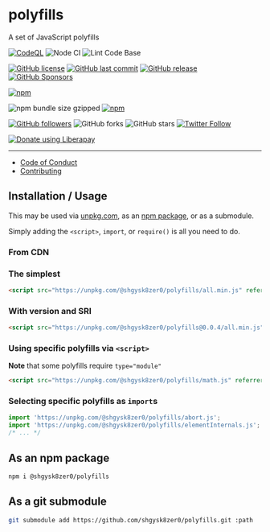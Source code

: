 # polyfills
A set of JavaScript polyfills

[![CodeQL](https://github.com/shgysk8zer0/polyfills/actions/workflows/codeql-analysis.yml/badge.svg)](https://github.com/shgysk8zer0/polyfills/actions/workflows/codeql-analysis.yml)
![Node CI](https://github.com/shgysk8zer0/polyfills/workflows/Node%20CI/badge.svg)
![Lint Code Base](https://github.com/shgysk8zer0/polyfills/workflows/Lint%20Code%20Base/badge.svg)

[![GitHub license](https://img.shields.io/github/license/shgysk8zer0/polyfills.svg)](https://github.com/shgysk8zer0/polyfills/blob/master/LICENSE)
[![GitHub last commit](https://img.shields.io/github/last-commit/shgysk8zer0/polyfills.svg)](https://github.com/shgysk8zer0/polyfills/commits/master)
[![GitHub release](https://img.shields.io/github/release/shgysk8zer0/polyfills?logo=github)](https://github.com/shgysk8zer0/polyfills/releases)
[![GitHub Sponsors](https://img.shields.io/github/sponsors/shgysk8zer0?logo=github)](https://github.com/sponsors/shgysk8zer0)

[![npm](https://img.shields.io/npm/v/@shgysk8zer0/polyfills)](https://www.npmjs.com/package/@shgysk8zer0/polyfills)
<!-- ![node-current](https://img.shields.io/node/v/@shgysk8zer0/polyfills) -->
![npm bundle size gzipped](https://img.shields.io/bundlephobia/minzip/@shgysk8zer0/polyfills)
[![npm](https://img.shields.io/npm/dw/@shgysk8zer0/polyfills?logo=npm)](https://www.npmjs.com/package/@shgysk8zer0/polyfills)

[![GitHub followers](https://img.shields.io/github/followers/shgysk8zer0.svg?style=social)](https://github.com/shgysk8zer0)
![GitHub forks](https://img.shields.io/github/forks/shgysk8zer0/polyfills.svg?style=social)
![GitHub stars](https://img.shields.io/github/stars/shgysk8zer0/polyfills.svg?style=social)
[![Twitter Follow](https://img.shields.io/twitter/follow/shgysk8zer0.svg?style=social)](https://twitter.com/shgysk8zer0)

[![Donate using Liberapay](https://img.shields.io/liberapay/receives/shgysk8zer0.svg?logo=liberapay)](https://liberapay.com/shgysk8zer0/donate "Donate using Liberapay")
- - -

- [Code of Conduct](./.github/CODE_OF_CONDUCT.md)
- [Contributing](./.github/CONTRIBUTING.md)
<!-- - [Security Policy](./.github/SECURITY.md) -->

## Installation / Usage
This may be used via [unpkg.com](https://unpkg.com/browse/@shgysk8zer0/polyfills/),
as an [npm package](https://www.npmjs.com/package/@shgysk8zer0/polyfills), or 
as a submodule.

Simply adding the `<script>`, `import`, or `require()` is all you need to do.

### From CDN

### The simplest

```html
<script src="https://unpkg.com/@shgysk8zer0/polyfills/all.min.js" referrerpolicy="no-referrer" crossorigin="anonymous"  defer=""></script>
```

### With version and SRI

```html
<script src="https://unpkg.com/@shgysk8zer0/polyfills@0.0.4/all.min.js" referrerpolicy="no-referrer" crossorigin="anonymous" integrity="sha384-xoY6kDRPTvbDfGdGA3S6Ercudev5mWGBWZIErLB38f7TeN6hV7zof6WBpzMdx/z0" fetchpriority="high" defer=""></script>
```

### Using specific polyfills via `<script>`

**Note** that some polyfills require `type="module"`

```html
<script src="https://unpkg.com/@shgysk8zer0/polyfills/math.js" referrerpolicy="no-referrer" crossorigin="anonymous"  defer=""></script>
```

### Selecting specific polyfills as `import`s

```js
import 'https://unpkg.com/@shgysk8zer0/polyfills/abort.js';
import 'https://unpkg.com/@shgysk8zer0/polyfills/elementInternals.js';
/* ... */
```

## As an npm package

```bash
npm i @shgysk8zer0/polyfills
```

## As a git submodule

```bash
git submodule add https://github.com/shgysk8zer0/polyfills.git :path
```
